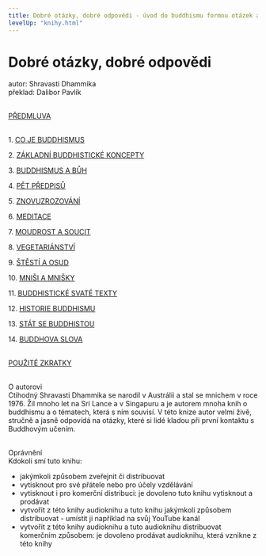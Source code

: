 ```yaml
---
title: Dobré otázky, dobré odpovědi - úvod do buddhismu formou otázek a odpovědí
levelUp: "knihy.html"
---
```


# Dobré otázky, dobré odpovědi

autor: Shravasti Dhammika<br>
překlad: Dalibor Pavlík<br><br>

[PŘEDMLUVA](/knihy/dobre-otazky-dobre-odpovedi/0-predmluva.html) <br><br>

<span>1.</span> [CO JE BUDDHISMUS](/knihy/dobre-otazky-dobre-odpovedi/1-co-je-buddhismus.html)

<span>2.</span> [ZÁKLADNÍ BUDDHISTICKÉ KONCEPTY](/knihy/dobre-otazky-dobre-odpovedi/2-zakladni-buddhisticke-koncepty.html)

<span>3.</span> [BUDDHISMUS A BŮH](/knihy/dobre-otazky-dobre-odpovedi/3-buddhismus-a-buh.html)

<span>4.</span> [PĚT PŘEDPISŮ](/knihy/dobre-otazky-dobre-odpovedi/4-pet-predpisu.html)

<span>5.</span> [ZNOVUZROZOVÁNÍ](/knihy/dobre-otazky-dobre-odpovedi/5-znovuzrozovani.html)

<span>6.</span> [MEDITACE](/knihy/dobre-otazky-dobre-odpovedi/6-meditace.html)

<span>7.</span> [MOUDROST A SOUCIT](/knihy/dobre-otazky-dobre-odpovedi/7-moudrost-a-soucit.html)

<span>8.</span> [VEGETARIÁNSTVÍ](/knihy/dobre-otazky-dobre-odpovedi/8-vegetarianstvi.html)

<span>9.</span> [ŠTĚSTÍ A OSUD](/knihy/dobre-otazky-dobre-odpovedi/9-stesti-a-osud.html)

<span>10.</span> [MNIŠI A MNIŠKY](/knihy/dobre-otazky-dobre-odpovedi/10-mnisi-a-mnisky.html)

<span>11.</span> [BUDDHISTICKÉ SVATÉ TEXTY](/knihy/dobre-otazky-dobre-odpovedi/11-buddhisticke-svate-texty.html)

<span>12.</span> [HISTORIE BUDDHISMU](/kinhy/dobre-otazky-dobre-odpovedi/12-historie-buddhismu.html)

<span>13.</span> [STÁT SE BUDDHISTOU](/knihy/dobre-otazky-dobre-odpovedi/13-stat-se-buddhistou.html)

<span>14.</span> [BUDDHOVA SLOVA](/knihy/dobre-otazky-dobre-odpovedi/14-buddhova-slova.html)<br><br>

[POUŽITÉ ZKRATKY](/knihy/dobre-otazky-dobre-odpovedi/pouzite-zkratky.html)<br><br>

<span class="underline">O autorovi</span><br>
Ctihodný Shravasti Dhammika se narodil v Austrálii a stal se mnichem v roce 1976. Žil mnoho let na Srí Lance a v Singapuru a je autorem mnoha knih o buddhismu a o tématech, která s ním souvisí. V této knize autor velmi živě, stručně a jasně odpovídá na otázky, které si lidé kladou při první kontaktu s Buddhovým učením.<br><br>

<span class="underline">Oprávnění</span><br>
Kdokoli smí tuto knihu:

<ul>
<li>jakýmkoli způsobem zveřejnit či distribuovat</li>
<li>vytisknout pro své přátele nebo pro účely vzdělávání</li>
<li>vytisknout i pro komerční distribuci: je dovoleno tuto knihu
vytisknout a prodávat</li>
<li>vytvořit z této knihy audioknihu a tuto knihu jakýmkoli způsobem distribuovat - umístit ji například na svůj YouTube kanál</li>
<li>vytvořit z této knihy audioknihu a tuto audioknihu distribuovat komerčním způsobem: je dovoleno prodávat audioknihu, která vznikne z této knihy</li>
</ul>

